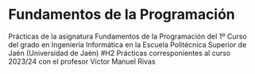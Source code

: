 # Fundamentos de la Programación
Prácticas de la asignatura Fundamentos de la Programación del 1º Curso del grado en Ingeniería Informática en la Escuela Politécnica Superior de Jaén (Universidad de Jaén)
#H2 Prácticas corresponientes al curso 2023/24 con el profesor Víctor Manuel Rivas

